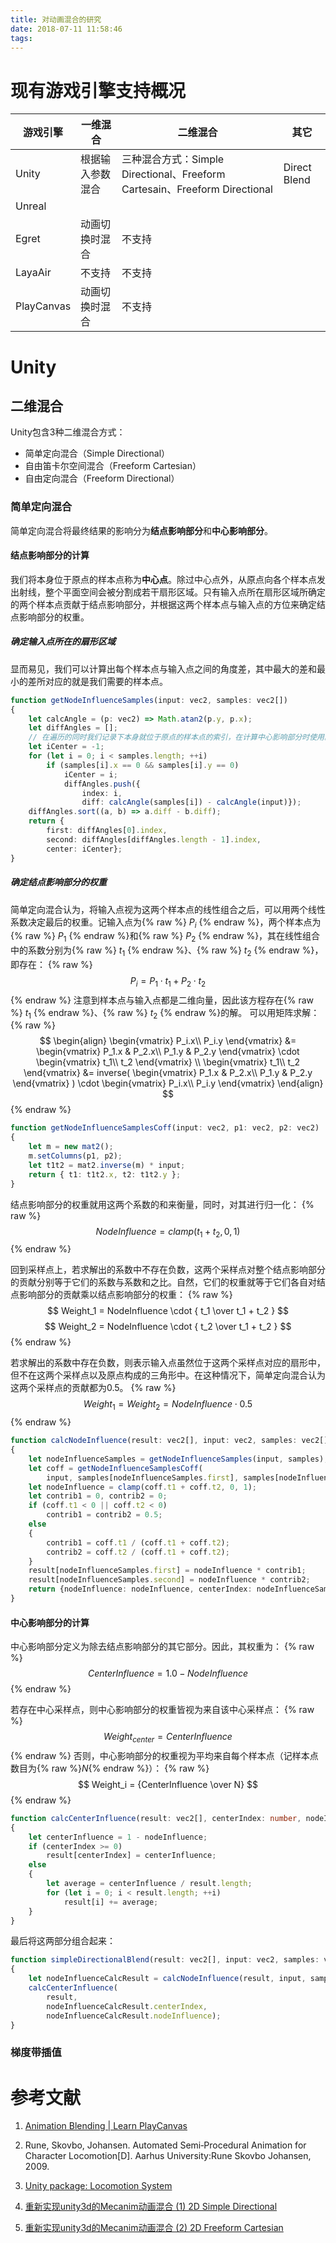 ```yaml
---
title: 对动画混合的研究
date: 2018-07-11 11:58:46
tags:
---
```


# 现有游戏引擎支持概况

| 游戏引擎 | 一维混合 | 二维混合 | 其它 |
| ---- | ---- | ---- | ---- |
| Unity | 根据输入参数混合 | 三种混合方式：Simple Directional、Freeform Cartesain、Freeform Directional | Direct Blend  |
| Unreal |  |  | |
| Egret | 动画切换时混合 | 不支持 | |
| LayaAir | 不支持 | 不支持 | |
| PlayCanvas | 动画切换时混合 | 不支持 | |

# Unity

## 二维混合

Unity包含3种二维混合方式：

* 简单定向混合（Simple Directional）
* 自由笛卡尔空间混合（Freeform Cartesian）
* 自由定向混合（Freeform Directional）

### 简单定向混合

简单定向混合将最终结果的影响分为**结点影响部分**和**中心影响部分**。

#### 结点影响部分的计算

我们将本身位于原点的样本点称为**中心点**。除过中心点外，从原点向各个样本点发出射线，整个平面空间会被分割成若干扇形区域。只有输入点所在扇形区域所确定的两个样本点贡献于结点影响部分，并根据这两个样本点与输入点的方位来确定结点影响部分的权重。

##### 确定输入点所在的扇形区域

显而易见，我们可以计算出每个样本点与输入点之间的角度差，其中最大的差和最小的差所对应的就是我们需要的样本点。

```ts
function getNodeInfluenceSamples(input: vec2, samples: vec2[])
{
    let calcAngle = (p: vec2) => Math.atan2(p.y, p.x);
    let diffAngles = [];
    // 在遍历的同时我们记录下本身就位于原点的样本点的索引，在计算中心影响部分时使用。
    let iCenter = -1;
    for (let i = 0; i < samples.length; ++i)
        if (samples[i].x == 0 && samples[i].y == 0)
            iCenter = i;
            diffAngles.push({
                index: i,
                diff: calcAngle(samples[i]) - calcAngle(input)});
    diffAngles.sort((a, b) => a.diff - b.diff);
    return {
        first: diffAngles[0].index,
        second: diffAngles[diffAngles.length - 1].index,
        center: iCenter};
}
```

##### 确定结点影响部分的权重

简单定向混合认为，将输入点视为这两个样本点的线性组合之后，可以用两个线性系数决定最后的权重。记输入点为{% raw %} $P_i$ {% endraw %}，两个样本点为{% raw %} $P_1$ {% endraw %}和{% raw %} $P_2$ {% endraw %}，其在线性组合中的系数分别为{% raw %} $t_1$ {% endraw %}、{% raw %} $t_2$ {% endraw %}，即存在：
{% raw %}
$$ P_i = P_1 \cdot t_1 + P_2 \cdot t_2 $$
{% endraw %}
注意到样本点与输入点都是二维向量，因此该方程存在{% raw %} $t_1$ {% endraw %}、{% raw %} $t_2$ {% endraw %}的解。
可以用矩阵求解：
{% raw %}
    $$
    \begin{align}
    \begin{vmatrix}
        P_i.x\\
        P_i.y
    \end{vmatrix}
    &=
    \begin{vmatrix}
        P_1.x & P_2.x\\
        P_1.y & P_2.y
    \end{vmatrix}
    \cdot
    \begin{vmatrix}
        t_1\\
        t_2
    \end{vmatrix}
    \\
    \begin{vmatrix}
        t_1\\
        t_2
    \end{vmatrix}
    &=
    inverse(
    \begin{vmatrix}
        P_1.x & P_2.x\\
        P_1.y & P_2.y
    \end{vmatrix}
    )
    \cdot
    \begin{vmatrix}
        P_i.x\\
        P_i.y
    \end{vmatrix}
    \end{align}
    $$
{% endraw %}

```ts
function getNodeInfluenceSamplesCoff(input: vec2, p1: vec2, p2: vec2)
{
    let m = new mat2();
    m.setColumns(p1, p2);
    let t1t2 = mat2.inverse(m) * input;
    return { t1: t1t2.x, t2: t1t2.y };
}
```

结点影响部分的权重就用这两个系数的和来衡量，同时，对其进行归一化：
{% raw %}
$$ NodeInfluence = clamp(t_1 + t_2, 0, 1) $$
{% endraw %}

回到采样点上，若求解出的系数中不存在负数，这两个采样点对整个结点影响部分的贡献分别等于它们的系数与系数和之比。自然，它们的权重就等于它们各自对结点影响部分的贡献乘以结点影响部分的权重：
{% raw %}
$$ Weight_1 = NodeInfluence \cdot { t_1 \over t_1 + t_2 }  $$
$$ Weight_2 = NodeInfluence \cdot { t_2 \over t_1 + t_2 }  $$
{% endraw %}

若求解出的系数中存在负数，则表示输入点虽然位于这两个采样点对应的扇形中，但不在这两个采样点以及原点构成的三角形中。在这种情况下，简单定向混合认为这两个采样点的贡献都为0.5。
{% raw %}
$$ Weight_1 = Weight_2 = NodeInfluence \cdot 0.5  $$
{% endraw %}

```ts
function calcNodeInfluence(result: vec2[], input: vec2, samples: vec2[])
{
    let nodeInfluenceSamples = getNodeInfluenceSamples(input, samples);
    let coff = getNodeInfluenceSamplesCoff(
        input, samples[nodeInfluenceSamples.first], samples[nodeInfluenceSamples.second]);
    let nodeInfluence = clamp(coff.t1 + coff.t2, 0, 1);
    let contrib1 = 0, contrib2 = 0;
    if (coff.t1 < 0 || coff.t2 < 0)
        contrib1 = contrib2 = 0.5;
    else
    {
        contrib1 = coff.t1 / (coff.t1 + coff.t2);
        contrib2 = coff.t2 / (coff.t1 + coff.t2);
    }
    result[nodeInfluenceSamples.first] = nodeInfluence * contrib1;
    result[nodeInfluenceSamples.second] = nodeInfluence * contrib2;
    return {nodeInfluence: nodeInfluence, centerIndex: nodeInfluenceSamples.center};
}
```

#### 中心影响部分的计算

中心影响部分定义为除去结点影响部分的其它部分。因此，其权重为：
{% raw %}
$$ CenterInfluence = 1.0 - NodeInfluence $$
{% endraw %}

若存在中心采样点，则中心影响部分的权重皆视为来自该中心采样点：
{% raw %}
$$ Weight_{center} = CenterInfluence  $$
{% endraw %}
否则，中心影响部分的权重视为平均来自每个样本点（记样本点数目为{% raw %}$N${% endraw %}）：
{% raw %}
$$ Weight_i = {CenterInfluence \over N}  $$
{% endraw %}

```ts
function calcCenterInfluence(result: vec2[], centerIndex: number, nodeInfluence: number)
{
    let centerInfluence = 1 - nodeInfluence;
    if (centerIndex >= 0)
        result[centerIndex] = centerInfluence;
    else
    {
        let average = centerInfluence / result.length;
        for (let i = 0; i < result.length; ++i)
            result[i] += average;
    }
}
```

最后将这两部分组合起来：

```ts
function simpleDirectionalBlend(result: vec2[], input: vec2, samples: vec2[])
{
    let nodeInfluenceCalcResult = calcNodeInfluence(result, input, samples);
    calcCenterInfluence(
        result,
        nodeInfluenceCalcResult.centerIndex,
        nodeInfluenceCalcResult.nodeInfluence);
}
```

### 梯度带插值



# 参考文献

1. [Animation Blending | Learn PlayCanvas](https://developer.playcanvas.com/en/tutorials/animation-blending/)

1. Rune, Skovbo, Johansen. Automated Semi‐Procedural Animation for Character Locomotion[D]. Aarhus University:Rune Skovbo Johansen, 2009.

1. [Unity package: Locomotion System](https://assetstore.unity.com/packages/tools/animation/locomotion-system-7135)

1. [重新实现unity3d的Mecanim动画混合 (1) 2D Simple Directional](https://segmentfault.com/a/1190000006792108)

1. [重新实现unity3d的Mecanim动画混合 (2) 2D Freeform Cartesian](https://segmentfault.com/a/1190000006859384)

<!-- {% raw %}
<canvas id="pdfcanvas" width="480" height="640">
	</canvas>

	<button id="prev">Previous</button>
	<button id="next">Next</button>
	&nbsp; &nbsp;
	<span>Page:
		<span id="page_num"></span> /
		<span id="page_count"></span>
	</span>

	<script src="http://mozilla.github.io/pdf.js/build/pdf.js"></script>
	<script src="/scripts/pdfviewer.js"> </script>
	<script>
		new PDFViewer("/resources/foundation.pdf");
	</script>
{% endraw %} -->

<!-- {% pdfviewer %} -->